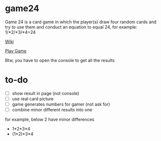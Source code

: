 # game24
Game 24 is a card game in which the player(s) draw four random cards and try to use them and conduct an equation to equal 24, for example: 1/*2/*3/*4=24

[Wiki](https://en.wikipedia.org/wiki/24_Game)

[Play Game](https://yaya17.github.io/game24/)

Btw, you have to open the console to get all the results


# to-do
- [ ] show result in page (not console)
- [ ] use real card picture
- [ ] game generates numbers for gamer (not ask for)
- [ ] combine minor different results into one

for example, below 2 have minor differences 
* 1\*2\*3\*4 
* (1\*2)\*3\*4

